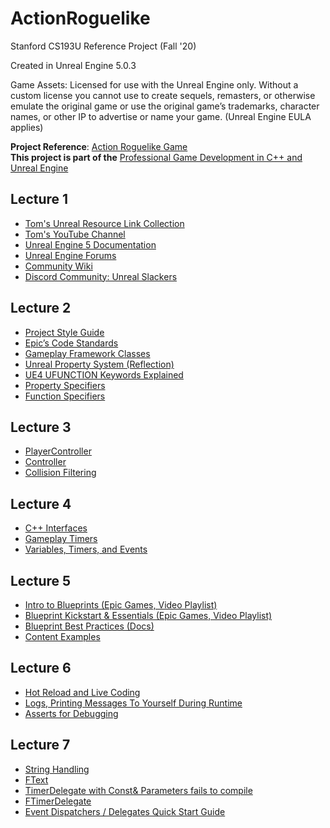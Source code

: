 # ActionRoguelike
Stanford CS193U Reference Project (Fall '20)

Created in Unreal Engine 5.0.3

Game Assets: Licensed for use with the Unreal Engine only. Without a custom license you cannot use to create sequels, remasters, or otherwise emulate the original game or use the original game’s trademarks, character names, or other IP to advertise or name your game. (Unreal Engine EULA applies)

**Project Reference**:  [Action Roguelike Game](https://github.com/tomlooman/ActionRoguelike)  
**This project is part of the** [Professional Game Development in C++ and Unreal Engine](https://courses.tomlooman.com/p/unrealengine-cpp?coupon_code=COMMUNITY15&src=github)

## Lecture 1
- [Tom's Unreal Resource Link Collection](https://www.tomlooman.com/unreal-engine-resources/)
- [Tom's YouTube Channel](https://www.youtube.com/c/TomLooman1)
- [Unreal Engine 5 Documentation](https://docs.unrealengine.com/5.0/en-US/)
- [Unreal Engine Forums](https://forums.unrealengine.com/)
- [Community Wiki](https://unrealcommunity.wiki/)
- [Discord Community: Unreal Slackers](https://unrealslackers.org/)

## Lecture 2
- [Project Style Guide](https://github.com/Allar/ue5-style-guide)
- [Epic’s Code Standards](https://docs.unrealengine.com/5.0/en-US/epic-cplusplus-coding-standard-for-unreal-engine/)
- [Gameplay Framework Classes](https://www.tomlooman.com/unreal-engine-gameplay-framework/)
- [Unreal Property System (Reflection)](https://www.unrealengine.com/en-US/blog/unreal-property-system-reflection)
- [UE4 UFUNCTION Keywords Explained](https://www.tomlooman.com/unreal-engine-ufunction-specifiers/)
- [Property Specifiers](https://docs.unrealengine.com/5.0/en-US/unreal-engine-uproperty-specifiers/)
- [Function Specifiers](https://docs.unrealengine.com/5.0/en-US/function-specifiers/)

## Lecture 3
- [PlayerController](https://docs.unrealengine.com/4.27/en-US/InteractiveExperiences/Framework/Controller/PlayerController/)
- [Controller](https://docs.unrealengine.com/4.27/en-US/InteractiveExperiences/Framework/Controller/)
- [Collision Filtering](https://www.unrealengine.com/en-US/blog/collision-filtering)

## Lecture 4
- [C++ Interfaces](https://docs.unrealengine.com/5.0/en-US/interfaces-in-unreal-engine/)
- [Gameplay Timers](https://docs.unrealengine.com/4.27/en-US/ProgrammingAndScripting/ProgrammingWithCPP/UnrealArchitecture/Timers/)
- [Variables, Timers, and Events](https://docs.unrealengine.com/4.27/en-US/ProgrammingAndScripting/ProgrammingWithCPP/CPPTutorials/VariablesTimersEvents/)

## Lecture 5
- [Intro to Blueprints (Epic Games, Video Playlist)](https://www.youtube.com/watch?v=EFXMW_UEDco)
- [Blueprint Kickstart & Essentials (Epic Games, Video Playlist)](https://dev.epicgames.com/community/learning/courses/vW/unreal-engine-blueprint-kickstart/qjK/blueprint-intro-and-philosophy)
- [Blueprint Best Practices (Docs)](https://docs.unrealengine.com/4.27/en-US/ProgrammingAndScripting/Blueprints/BestPractices/)
- [Content Examples](https://docs.unrealengine.com/5.0/en-US/content-examples-sample-project-for-unreal-engine/)

## Lecture 6
- [Hot Reload and Live Coding](https://unrealcommunity.wiki/live-compiling-in-unreal-projects-tp14jcgs)
- [Logs, Printing Messages To Yourself During Runtime](https://nerivec.github.io/old-ue4-wiki/pages/logs-printing-messages-to-yourself-during-runtime.html)
- [Asserts for Debugging](https://docs.unrealengine.com/5.0/en-US/asserts-in-unreal-engine/)

## Lecture 7
- [String Handling](https://docs.unrealengine.com/4.27/en-US/ProgrammingAndScripting/ProgrammingWithCPP/UnrealArchitecture/StringHandling/)
- [FText](https://docs.unrealengine.com/4.27/en-US/ProgrammingAndScripting/ProgrammingWithCPP/UnrealArchitecture/StringHandling/FText/)
- [TimerDelegate with Const& Parameters fails to compile](https://forums.unrealengine.com/t/timerdelegate-with-const-parameters-fails-to-compile/398185)
- [FTimerDelegate](https://docs.unrealengine.com/4.27/en-US/API/Runtime/Engine/FTimerDelegate/)
- [Event Dispatchers / Delegates Quick Start Guide](https://docs.unrealengine.com/4.27/en-US/ProgrammingAndScripting/ActorCommunication/EventDispatcherQuickStart/)